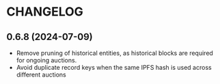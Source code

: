 # CHANGELOG

## 0.6.8 (2024-07-09)

- Remove pruning of historical entities, as historical blocks are required for ongoing auctions.
- Avoid duplicate record keys when the same IPFS hash is used across different auctions
